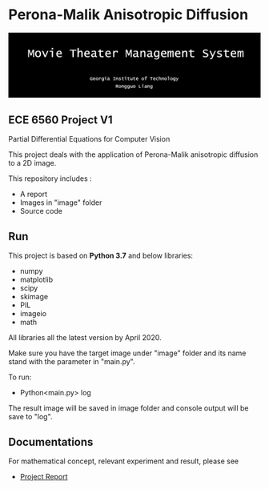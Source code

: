 
#  Perona-Malik Anisotropic Diffusion

 
![title_logo](https://github.com/LiangRongguo/atlantamovie/blob/master/README-RESOURCE/title_log.png)


## ECE 6560 Project V1

Partial Differential Equations for Computer Vision

This project deals with the application of Perona-Malik anisotropic diffusion to a 2D image.

This repository includes :

- A report
- Images in "image" folder
- Source code 


## Run

This project is based on **Python 3.7** and below libraries:
- numpy
- matplotlib
- scipy
- skimage
- PIL
- imageio
- math

All libraries all the latest version by April 2020.

Make sure you have the target image under "image" folder and its name stand with the parameter in "main.py".

To run:
- Python<main.py> log

The result image will be saved in image folder and console output will be save to "log".

## Documentations

For mathematical concept, relevant experiment and result, please see 
- [Project Report](https://github.com/LiangRongguo/Perona-Malik-Anisotropic-Diffusion/blob/master/ECE6560.pdf)
 